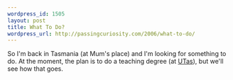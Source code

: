 ```yaml
--- 
wordpress_id: 1505
layout: post
title: What To Do?
wordpress_url: http://passingcuriosity.com/2006/what-to-do/
---
```

So I'm back in Tasmania (at Mum's place) and I'm looking for something to do. At the moment, the plan is to do a teaching degree (at <a href="http://www.utas.edu.au">UTas</a>), but we'll see how that goes.
